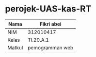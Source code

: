 # perojek-UAS-kas-RT
| Nama    |  Fikri abei  |
|---------|--------------|
| NIM     |  312010417   |
| Kelas   | TI.20.A.1    |
| Matkul  | pemogramman web | 